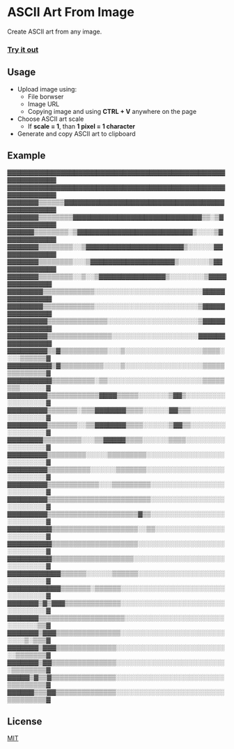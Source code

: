 # ASCII Art From Image

Create ASCII art from any image.

### [Try it out](https://mitchelpl.github.io/ASCII-Art-From-Image/)

## Usage
* Upload image using:
    * File borwser
    * Image URL
    * Copying image and using **CTRL + V** anywhere on the page
* Choose ASCII art  scale 
    * If **scale = 1**, than **1 pixel = 1 character**
* Generate and copy ASCII art to clipboard

## Example
▓▓▓▓▓▓▓▓▓▓▓▓▓▓▓▓▓▓▓▓▓▓▓▓▓▓▓▓▓▓▓▓▓▓▓▓▓▓▓▓▓▓▓▓▓▓▓▓▓▓▓▓▓▓▓▓▓▓▓▓
▓▓▓▓▓▓▓▓▓▓▓▓▓▓▓▓▓▓▓▓▓▓▓▓▓▓▓▓▓▓▓▓▓▓▓▓▓▓▓▓▓▓▓▓▓▓▓▓▓▓▓▓▓▓▓▓▓▓▓▓
▓▓▓▓▓▓▓▒▒▒▒▒▒▓▓▓▓▓▓▓▓▓▓▓▓▓▓▓▓▓▓▓▓▓▓▓▓▓▓▓▓▓▓▓▓▓▓▓▓▓▓▓▓▓▓▓▓▓▓▓
▓▓▓▓▓▓▓▒▒▒▒▒▒▒▒▓▓▓▓▓▓▓▓▓▓▓▓▓▓▓▓▓▓▓▓▓▓▓▓▓▓▓▓▓▒▒░▒▓▓▓▓▓▓▓▓▓▓▓▓
▓▓▓▓▓▓▒▒▒▒▒▒▒▒░▒▓▓▓▓▓▓▓▓▓▓▓▓▓▓▓▓▓▓▓▓▓▓▓▓▓▓▒░░░░▒▓▓▓▓▓▓▓▓▓▓▓▓
▓▓▓▓▓▓▓▒▒▒▒▒▒▒▒░░▒▓▓▓▓▓▓▓▓▓▓▓▓▓▓▓▓▓▓▓▓▓▓▒░░░░░░▓▓▓▓▓▓▓▓▓▓▓▓▓
▓▓▓▓▓▓▓▒▒▒▒▒▒▒▒░░░▒▓▓▓▓▓▓▓▓▓▓▓▓▓▓▓▓▓▓▓▒░░░░░░░▒▓▓▓▓▓▓▓▓▓▓▓▓▓
▓▓▓▓▓▓▓▒▒▒▒▒▒▒▒░░▒░░▒▓▓▓▓▓▓▓▓▓▓▓▓▓▓▓▒░░░░░░░░▒▓▓▓▓▓▓▓▓▓▓▓▓▓▓
▓▓▓▓▓▓▓▓▒▒▒▒▒▒▒▒▒▒▒▒░░░░░░░░░░░░░░░░░░░░░░░░░▓▓▓▓▓▓▓▓▓▓▓▓▓▓▓
▓▓▓▓▓▓▓▓▒▒▒▒▒▒▒▒▒▒▒▒░░░░░░░░░░░░░░░░░░░░░░░░▒▓▓▓▓▓▓▓▓▓▓▓▓▓▓▓
▓▓▓▓▓▓▓▓▓▒▒▒▒▒▒▒▒▒▒▒▒▒▒░░░░░░░░░░░░░░░░░░░░░▒▓▓▓▓▓▓▓▓▓▓▓▓▓▓▓
▓▓▓▓▓▓▓▓▓▒▒▒▒▒▒▒▒▒▒▒▒▒▒▒░░░░░░░░░░░░░░░░░░░░▓▓▓▓▓▓▓▓▓▓▓▓▓▓▓▓
▓▓▓▓▓▓▓▓▓▒▒▓▒▒▒▒▒▒▒▒▒▒▒░░░▒░░░░░░░░░░░░░░░░░░▒▒▒▒░░░░▒▒▒▒▒▒▓
▓▓▓▓▓▓▓▓▓▓▒▓▒▒▒▒▒▒▒▒▒▒░░░░▒░░░░░░░░░░░░░░░░░░▒▒▒▒▒▒▒▒▒▒▒▒▒▒▓
▓▓▓▓▓▓▓▓▓▓▒▒▒▒▒▒▒▒▒▒░▒▒░░░░░░░░░░░░░░░░░░░░░░▒▒▒▒▒▒▒▒░░░░░░▓
▓▓▓▓▓▓▓▓▓▒▒▒▒▒▒▒▒▒▒▒▒▓▓▓▓▒▒▒▒▒░░░░░░░▒▓▓▒░░░░░░░░░░░░░░░░░░▓
▓▓▓▓▓▓▓▓▓▒▒▒▒▒▒▒░▒▒▒▓▓▓▓▓▓▓▒▒▒▒░░░░░░▓▓▒▒▒░░░░░░░░░░░░░░░░░▓
▓▓▓▓▓▓▓▓▓▒▒▒▒▒▒▒░░▒▒▓▓▓▓▓▓▓▒▒▒▒░░░░░░▒▓▓▒▒░░░░░░░░░░░░░░░░░▓
▓▓▓▓▓▓▓▓▒▒▒▒▒▒▒▒▒░░░▒▒▓▓▓▓▓▒▒▒▒░░░░░░▒▒▒▒░░░░░░░░░░░░░░░░░░▓
▓▓▓▓▓▓▓▓▓▒▒▒▒▒▒▒▒▒░░░░░▒▒▒▒▒▒▒▒▒░░░░░░░░░░░░░░░░░░░░░░░░░░░▓
▓▓▓▓▓▓▓▓▓▒▒▒▒▒▒▒▒▒▒░░░░░░▒▒▒▒▒▒▒░░░░░░░░░░░░░░░░░░░░░░░░░░░▓
▓▓▓▓▓▓▓▓▓▒▒▒▒▒▒▒▒▒▒▒▒░░░▒▒▒▒▒▒▒▒▒░░░░░░░░░░░░░░░░░░░░░░░░░░▓
▓▓▓▓▓▓▓▓▓▒▒▒▒▒▒▒▒▒▒▒▒▒▒▒▒▒▒▒▒▒▒▒▒░░░░░░░░░░░░░░░░░░░░░░░░░░▓
▓▓▓▓▓▓▓▓▓▒▒▒▒▒▒▒▒▒▒▒▒▒▒▒▒▒▒▒▒▒▓▒▒░░░░░░░░░░░░░░░░░░░░░░░░░░▓
▓▓▓▓▓▓▓▓▓▓▒▒▒▒▒▒▒▒▒▒▒▒▒▒▒▒▒▒▒▒░░▒▒░░░░░░░░░░░░░░░░░░░░░░░░░▓
▓▓▓▓▓▓▓▓▓▓▒▒▒▒▒▒▒▒▒▒▒▒▒▒▒▒▒▒▒▒░░░░░░░░░░░░░░░░░░░░░░░░░░░░░▓
▓▓▓▓▓▓▓▓▓▓▒▒▒▒▒▒▒▒▒▒▒▒▒▒▒▒▒▒▒░░░░░░░░░░░░░░░░░░░░░░░░░░░░░░▓
▓▓▓▓▓▓▓▓▓▓▓▓▒▒▒▒▒▒░░░░░░▒▒▒▒▒▒░░░░░░░░░░░░░░░░░░░░░░░░░░░░░▓
▓▓▓▓▓▓▓▓▓▓▓▓▒▒▒▒▒▒▒░▒▒▒▒▒▒░░░░░░░░░░░░░░░░░░░░░░░░░░░░░░░░░▓
▓▓▓▓▓▓▓▒▓▒▓▓▓▒▒▒▒▒▒▒▒▒▒▒▒▒░░░░░░░░░░░░░░░░░░░░░░░░░░░░░░░░░▓
▓▓▓▓▓▓▓▒▒▒▒▒▒▒▒▒▒▒▒▒▒▒▒▒▒▒▒░░░░░░░░░░░░░░░░░░░░░░░░░░░░░░▒▒▓
▓▓▓▓▓▓▓▒▓▓▓▒▒▒▒▒▒▒▒▒▒▒▒▒▒▒░░░░░░░░░░░░░░░░░░░░░░░░░░░░▒░▒▒▒▓
▓▓▓▓▓▓▓▒▓▓▓▒▒▒▒▒▒▒▒▒▒▒▒▒▒░░░░░░░░░░░░░░░░░░░░░░░░░░░▒▒▒▒▒▒▒▓
▓▓▓▓▓▓▓▒▓▓▒▒▒▒▒▒▒▒▒▒▒▒▒▒▒░░░░░░░░░░░░░░░░░░░░░░░░░░▒▒▒▒▒▒▒▒▓
▓▓▓▓▓▒▓▒▒▓▒▒▒▒▒▒▒▒▒▒▒▒▒▒▒░░░░░░░░░░░░░░░░░░░░░░░░░▒▒▒▒▒▒▒▒▒▓
▓▓▓▓▓▓▒▒▒▓▓▒▒▒▒▒▒▒▒▒▒▒▒▒▒░░░░░░░░░░░░░░░░░░░░░░░░░▒▒▒▒▒▒▒▒▒▓

## License
[MIT](https://choosealicense.com/licenses/mit/)
